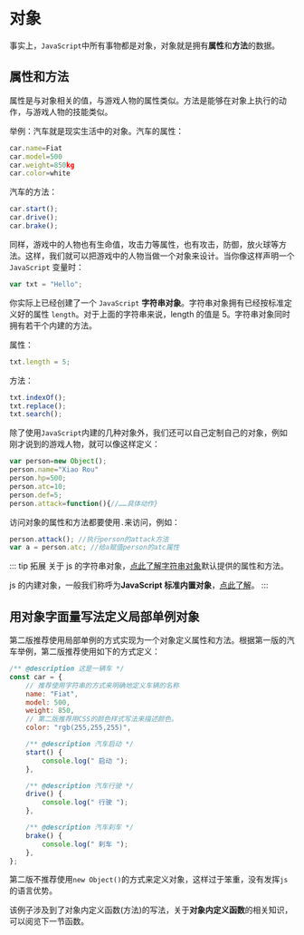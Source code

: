 # 对象

事实上，`JavaScript`中所有事物都是对象，对象就是拥有**属性**和**方法**的数据。

## 属性和方法

属性是与对象相关的值，与游戏人物的属性类似。方法是能够在对象上执行的动作，与游戏人物的技能类似。

举例：汽车就是现实生活中的对象。汽车的属性：

```js
car.name=Fiat
car.model=500
car.weight=850kg
car.color=white
```

汽车的方法：

```js
car.start();
car.drive();
car.brake();
```

同样，游戏中的人物也有生命值，攻击力等属性，也有攻击，防御，放火球等方法。这样，我们就可以把游戏中的人物当做一个对象来设计。当你像这样声明一个 `JavaScript` 变量时：

```js
var txt = "Hello";
```

你实际上已经创建了一个 `JavaScript` **字符串对象**。字符串对象拥有已经按标准定义好的属性 `length`。对于上面的字符串来说，length 的值是 5。字符串对象同时拥有若干个内建的方法。

属性：

```js
txt.length = 5;
```

方法：

```js
txt.indexOf();
txt.replace();
txt.search();
```

除了使用`JavaScript`内建的几种对象外，我们还可以自己定制自己的对象，例如刚才说到的游戏人物，就可以像这样定义：

```js
var person=new Object();
person.name="Xiao Rou"
person.hp=500;
person.atc=10;
person.def=5;
person.attack=function(){//……具体动作}
```

访问对象的属性和方法都要使用`.`来访问，例如：

```js
person.attack(); //执行person的attack方法
var a = person.atc; //给a赋值person的atc属性
```

::: tip 拓展
关于 js 的字符串对象，[点此了解字符串对象](https://developer.mozilla.org/zh-CN/docs/Web/JavaScript/Reference/Global_Objects/String)默认提供的属性和方法。

js 的内建对象，一般我们称呼为**JavaScript 标准内置对象**，[点此了解](https://developer.mozilla.org/zh-CN/docs/Web/JavaScript/Reference/Global_Objects)。
:::

## 用对象字面量写法定义局部单例对象

第二版推荐使用局部单例的方式实现为一个对象定义属性和方法。根据第一版的汽车举例，第二版推荐使用如下的方式定义：

```js
/** @description 这是一辆车 */
const car = {
	// 推荐使用字符串的方式来明确地定义车辆的名称
	name: "Fiat",
	model: 500,
	weight: 850,
	// 第二版推荐用CSS的颜色样式写法来描述颜色。
	color: "rgb(255,255,255)",

	/** @description 汽车启动 */
	start() {
		console.log(" 启动 ");
	},

	/** @description 汽车行驶 */
	drive() {
		console.log(" 行驶 ");
	},

	/** @description 汽车刹车 */
	brake() {
		console.log(" 刹车 ");
	},
};
```

第二版不推荐使用`new Object()`的方式来定义对象，这样过于笨重，没有发挥`js`的语言优势。

该例子涉及到了对象内定义函数(方法)的写法，关于**对象内定义函数**的相关知识，可以阅览下一节函数。
